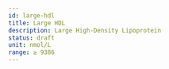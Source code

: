 ```yaml
---
id: large-hdl
title: Large HDL
description: Large High-Density Lipoprotein
status: draft
unit: nmol/L
range: ≥ 9386
---
```

